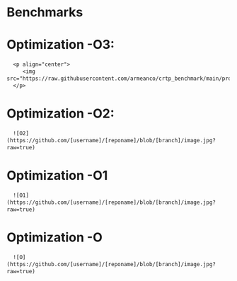 # Benchmarks

# Optimization -O3:
      <p align="center">
         <img src="https://raw.githubusercontent.com/armeanco/crtp_benchmark/main/profile/O3.PNG">
      </p>
# Optimization -O2:
      ![O2](https://github.com/[username]/[reponame]/blob/[branch]/image.jpg?raw=true)
# Optimization -O1
      ![O1](https://github.com/[username]/[reponame]/blob/[branch]/image.jpg?raw=true)
# Optimization -O
      ![O](https://github.com/[username]/[reponame]/blob/[branch]/image.jpg?raw=true)
